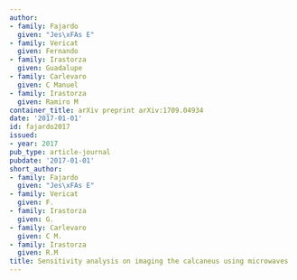```yaml
---
author:
- family: Fajardo
  given: "Jes\xFAs E"
- family: Vericat
  given: Fernando
- family: Irastorza
  given: Guadalupe
- family: Carlevaro
  given: C Manuel
- family: Irastorza
  given: Ramiro M
container_title: arXiv preprint arXiv:1709.04934
date: '2017-01-01'
id: fajardo2017
issued:
- year: 2017
pub_type: article-journal
pubdate: '2017-01-01'
short_author:
- family: Fajardo
  given: "Jes\xFAs E"
- family: Vericat
  given: F.
- family: Irastorza
  given: G.
- family: Carlevaro
  given: C M.
- family: Irastorza
  given: R.M
title: Sensitivity analysis on imaging the calcaneus using microwaves
---
```

